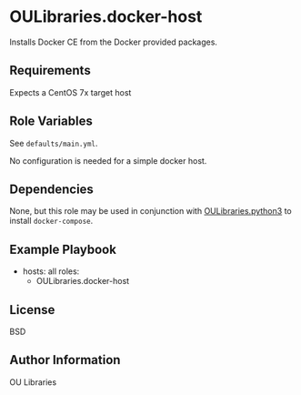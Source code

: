 OULibraries.docker-host
=========

Installs Docker CE from the Docker provided packages.

Requirements
------------

Expects a CentOS 7x target host

Role Variables
--------------

See `defaults/main.yml`. 

No configuration is needed for a simple docker host. 


Dependencies
------------

None, but this role may be used in conjunction with [OULibraries.python3](https://github.com/OULibraries/ansible-role-python3) to install `docker-compose`. 


Example Playbook
----------------

- hosts: all
  roles:
   - OULibraries.docker-host


License
-------

BSD

Author Information
------------------
OU Libraries

